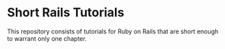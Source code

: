 # Short Rails Tutorials

This repository consists of tutorials for Ruby on Rails that are short enough to warrant only one chapter.
